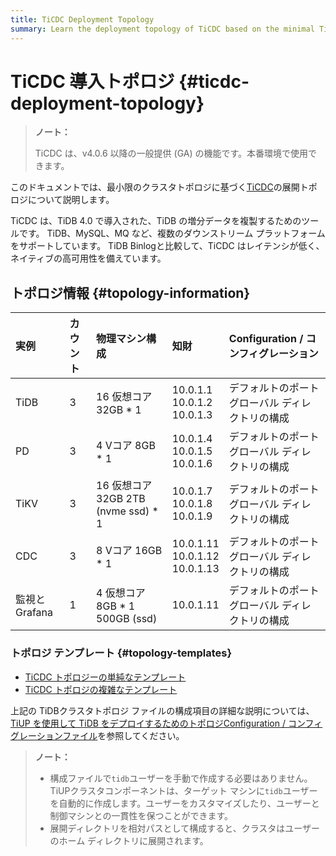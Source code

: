 ```yaml
---
title: TiCDC Deployment Topology
summary: Learn the deployment topology of TiCDC based on the minimal TiDB topology.
---
```


# TiCDC 導入トポロジ {#ticdc-deployment-topology}

> **ノート：**
>
> TiCDC は、v4.0.6 以降の一般提供 (GA) の機能です。本番環境で使用できます。

このドキュメントでは、最小限のクラスタトポロジに基づく[TiCDC](/ticdc/ticdc-overview.md)の展開トポロジについて説明します。

TiCDC は、TiDB 4.0 で導入された、TiDB の増分データを複製するためのツールです。 TiDB、MySQL、MQ など、複数のダウンストリーム プラットフォームをサポートしています。 TiDB Binlogと比較して、TiCDC はレイテンシが低く、ネイティブの高可用性を備えています。

## トポロジ情報 {#topology-information}

| 実例         | カウント | 物理マシン構成                         | 知財                                      | Configuration / コンフィグレーション    |
| :--------- | :--- | :------------------------------ | :-------------------------------------- | :---------------------------- |
| TiDB       | 3    | 16 仮想コア 32GB * 1                | 10.0.1.1<br/> 10.0.1.2<br/> 10.0.1.3    | デフォルトのポート<br/>グローバル ディレクトリの構成 |
| PD         | 3    | 4 Vコア 8GB * 1                   | 10.0.1.4<br/> 10.0.1.5<br/> 10.0.1.6    | デフォルトのポート<br/>グローバル ディレクトリの構成 |
| TiKV       | 3    | 16 仮想コア 32GB 2TB (nvme ssd) * 1 | 10.0.1.7<br/> 10.0.1.8<br/> 10.0.1.9    | デフォルトのポート<br/>グローバル ディレクトリの構成 |
| CDC        | 3    | 8 Vコア 16GB * 1                  | 10.0.1.11<br/> 10.0.1.12<br/> 10.0.1.13 | デフォルトのポート<br/>グローバル ディレクトリの構成 |
| 監視とGrafana | 1    | 4 仮想コア 8GB * 1 500GB (ssd)      | 10.0.1.11                               | デフォルトのポート<br/>グローバル ディレクトリの構成 |

### トポロジ テンプレート {#topology-templates}

-   [TiCDC トポロジーの単純なテンプレート](https://github.com/pingcap/docs/blob/master/config-templates/simple-cdc.yaml)
-   [TiCDC トポロジの複雑なテンプレート](https://github.com/pingcap/docs/blob/master/config-templates/complex-cdc.yaml)

上記の TiDBクラスタトポロジ ファイルの構成項目の詳細な説明については、 [TiUP を使用して TiDB をデプロイするためのトポロジConfiguration / コンフィグレーションファイル](/tiup/tiup-cluster-topology-reference.md)を参照してください。

> **ノート：**
>
> -   構成ファイルで`tidb`ユーザーを手動で作成する必要はありません。 TiUPクラスタコンポーネントは、ターゲット マシンに`tidb`ユーザーを自動的に作成します。ユーザーをカスタマイズしたり、ユーザーと制御マシンとの一貫性を保つことができます。
> -   展開ディレクトリを相対パスとして構成すると、クラスタはユーザーのホーム ディレクトリに展開されます。

